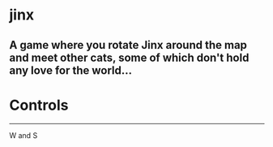 # jinx
## A game where you rotate Jinx around the map and meet other cats, some of which don't hold any love for the world...

# Controls
---
W and S
